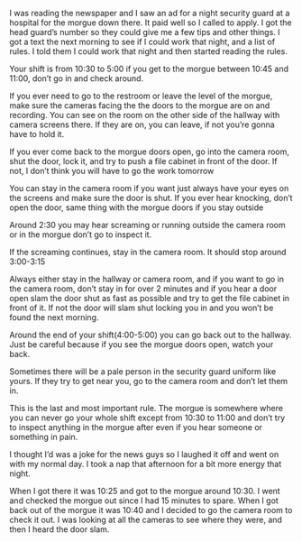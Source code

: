 I was reading the newspaper and I saw an ad for a night security guard at a hospital for the morgue down there. It paid well so I called to apply. I got the head guard’s number so they could give me a few tips and other things. I got a text the next morning to see if I could work that night, and a list of rules. I told them I could work that night and then started reading the rules.

Your shift is from 10:30 to 5:00 if you get to the morgue between 10:45 and 11:00, don’t go in and check around.

If you ever need to go to the restroom or leave the level of the morgue, make sure the cameras facing the the doors to the morgue are on and recording. You can see on the room on the other side of the hallway with camera screens there. If they are on, you can leave, if not you’re gonna have to hold it.

If you ever come back to the morgue doors open, go into the camera room, shut the door, lock it, and try to push a file cabinet in front of the door. If not, I don’t think you will have to go the work tomorrow

You can stay in the camera room if you want just always have your eyes on the screens and make sure the door is shut. If you ever hear knocking, don’t open the door, same thing with the morgue doors if you stay outside

Around 2:30 you may hear screaming or running outside the camera room or in the morgue don’t go to inspect it.

If the screaming continues, stay in the camera room. It should stop around 3:00-3:15

Always either stay in the hallway or camera room, and if you want to go in the camera room, don’t stay in for over 2 minutes and if you hear a door open slam the door shut as fast as possible and try to get the file cabinet in front of it. If not the door will slam shut locking you in and you won’t be found the next morning.

Around the end of your shift(4:00-5:00) you can go back out to the hallway. Just be careful because if you see the morgue doors open, watch your back.

Sometimes there will be a pale person in the security guard uniform like yours. If they try to get near you, go to the camera room and don’t let them in.

This is the last and most important rule. The morgue is somewhere where you can never go your whole shift except from 10:30 to 11:00 and don’t try to inspect anything in the morgue after even if you hear someone or something in pain.

I thought I’d was a joke for the news guys so I laughed it off and went on with my normal day. I took a nap that afternoon for a bit more energy that night.

When I got there it was 10:25 and got to the morgue around 10:30. I went and checked the morgue out since I had 15 minutes to spare. When I got back out of the morgue it was 10:40 and I decided to go the camera room to check it out. I was looking at all the cameras to see where they were, and then I heard the door slam.